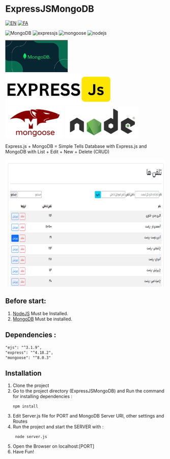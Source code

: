 # ExpressJSMongoDB

[![EN](https://img.shields.io/badge/lang-EN-red.svg)](https://github.com/akbarijedi/ExpressJSMongoDB/blob/master/README.md)
[![FA](https://img.shields.io/badge/lang-FA-blue.svg)](https://github.com/akbarijedi/ExpressJSMongoDB/blob/master/README.FA.md)

![MongoDB](https://img.shields.io/badge/MongoDB-green.svg)
![expressjs](https://img.shields.io/badge/expressjs-orange.svg)
![mongoose](https://img.shields.io/badge/mongoose-darkred.svg)
![nodejs](https://img.shields.io/badge/nodejs-darkgreen.svg)


[<img style="height:100px" src="images/mongodb.png">]("https://github.com/akbarijedi/ExpressJSMongoDB")
[<img style="height:100px" src="images/expressjs.png">]("https://github.com/akbarijedi/ExpressJSMongoDB")
[<img style="height:100px" src="images/mongoose.png">]("https://github.com/akbarijedi/ExpressJSMongoDB")
[<img style="height:100px" src="images/nodejs.png">]("https://github.com/akbarijedi/ExpressJSMongoDB")


Express.js + MongoDB = Simple Tells Database with Express.js and MongoDB with List + Edit + New + Delete (CRUD)


[<img style="height:400px;box-shadow:10px;" src="images/program-express.png">]("https://github.com/akbarijedi/ExpressJSMongoDB")

 
## Before start:

  1) [NodeJS](https://nodejs.org/en/download/ "Download Latest Version of NodeJS") Must be Installed.
  2) [MongoDB](https://www.mongodb.com/try/download/community "Download Latest Version of MongoDB") Must be installed.




 
## Dependencies :

    "ejs": "^3.1.9",
    "express": "^4.18.2",
    "mongoose": "^8.0.3"



## Installation

1) Clone the project
2) Go to the project directory (ExpressJSMongoDB) and Run the command for installing dependencies :
    ```
    npm install
    ```
3) Edit Server.js file for PORT and MongoDB Server URI, other settings and Routes
4) Run the project and start the SERVER with :
   ```
    node server.js
   ```
5) Open the Browser on localhost:[PORT]
6) Have Fun!

